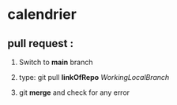 # calendrier

## **pull request** :

1. Switch to **main** branch

2. type: git pull **linkOfRepo** _WorkingLocalBranch_

3. git **merge** and check for any error
